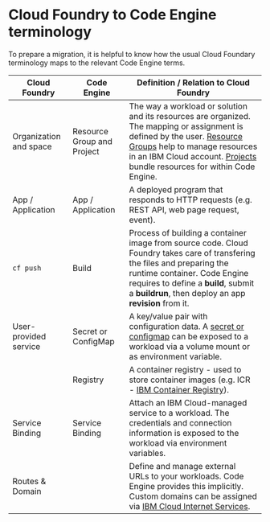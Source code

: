 # Cloud Foundry to Code Engine terminology

To prepare a migration, it is helpful to know how the usual Cloud Foundary terminology maps to the relevant Code Engine terms.


| Cloud Foundry | Code Engine | Definition / Relation to Cloud Foundry |
| -- | -- | -- |
| Organization and space | Resource Group and Project | The way a workload or solution and its resources are organized. The mapping or assignment is defined by the user. [Resource Groups](https://cloud.ibm.com/docs/account?topic=account-rgs) help to manage resources in an IBM Cloud account. [Projects](https://cloud.ibm.com/docs/codeengine?topic=codeengine-manage-project) bundle resources for within Code Engine. |
| App / Application | App / Application | A deployed program that responds to HTTP requests (e.g. REST API, web page request, event). |
|  `cf push` | Build | Process of building a container image from source code. Cloud Foundry takes care of transfering the files and preparing the runtime container. Code Engine requires to define a **build**, submit a **buildrun**, then deploy an app **revision** from it. |
| User-provided service | Secret or ConfigMap | A key/value pair with configuration data. A [secret or configmap](https://cloud.ibm.com/docs/codeengine?topic=codeengine-configmap-secret) can be exposed to a workload via a volume mount or as environment variable. |
| | Registry | A container registry - used to store container images (e.g. ICR - [IBM Container Registry](https://cloud.ibm.com/docs/Registry?topic=Registry-registry_overview)). |
| Service Binding | Service Binding | Attach an IBM Cloud-managed service to a workload. The credentials and connection information is exposed to the workload via environment variables. |
| Routes & Domain | | Define and manage external URLs to your workloads. Code Engine provides this implicitly. Custom domains can be assigned via [IBM Cloud Internet Services](https://cloud.ibm.com/docs/cis?topic=cis-about-ibm-cloud-internet-services-cis). |

